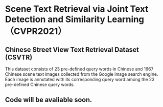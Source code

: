 # Scene Text Retrieval via Joint Text Detection and Similarity Learning （CVPR2021）

## Chinese Street View Text Retrieval Dataset (CSVTR)

This dataset consists of 23 pre-defined query words in Chinese and 1667 Chinese scene text images collected from the Google image search engine. Each image is annotated with its corresponding query word among the 23 pre-defined Chinese query words.

## Code will be avaliable soon.
